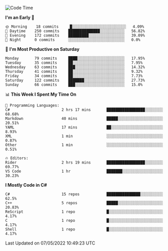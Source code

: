 <!--START_SECTION:waka-->
![Code Time](http://img.shields.io/badge/Code%20Time-778%20hrs%207%20mins-blue)

**I'm an Early 🐤** 

```text
🌞 Morning    18 commits     █░░░░░░░░░░░░░░░░░░░░░░░░   4.09% 
🌆 Daytime    250 commits    ██████████████░░░░░░░░░░░   56.82% 
🌃 Evening    172 commits    █████████░░░░░░░░░░░░░░░░   39.09% 
🌙 Night      0 commits      ░░░░░░░░░░░░░░░░░░░░░░░░░   0.0%

```
📅 **I'm Most Productive on Saturday** 

```text
Monday       79 commits     ████░░░░░░░░░░░░░░░░░░░░░   17.95% 
Tuesday      35 commits     ██░░░░░░░░░░░░░░░░░░░░░░░   7.95% 
Wednesday    63 commits     ███░░░░░░░░░░░░░░░░░░░░░░   14.32% 
Thursday     41 commits     ██░░░░░░░░░░░░░░░░░░░░░░░   9.32% 
Friday       34 commits     ██░░░░░░░░░░░░░░░░░░░░░░░   7.73% 
Saturday     122 commits    ███████░░░░░░░░░░░░░░░░░░   27.73% 
Sunday       66 commits     ███░░░░░░░░░░░░░░░░░░░░░░   15.0%

```


📊 **This Week I Spent My Time On** 

```text
💬 Programming Languages: 
C#                       2 hrs 17 mins       █████████████████░░░░░░░░   68.68% 
Markdown                 40 mins             █████░░░░░░░░░░░░░░░░░░░░   20.51% 
YAML                     17 mins             ██░░░░░░░░░░░░░░░░░░░░░░░   8.93% 
XML                      1 min               ░░░░░░░░░░░░░░░░░░░░░░░░░   0.87% 
Other                    1 min               ░░░░░░░░░░░░░░░░░░░░░░░░░   0.51%

🔥 Editors: 
Rider                    2 hrs 19 mins       █████████████████░░░░░░░░   69.77% 
VS Code                  1 hr                ███████░░░░░░░░░░░░░░░░░░   30.23%

```

**I Mostly Code in C#** 

```text
C#                       15 repos            ███████████████░░░░░░░░░░   62.5% 
C++                      5 repos             █████░░░░░░░░░░░░░░░░░░░░   20.83% 
ReScript                 1 repo              █░░░░░░░░░░░░░░░░░░░░░░░░   4.17% 
C                        1 repo              █░░░░░░░░░░░░░░░░░░░░░░░░   4.17% 
Shell                    1 repo              █░░░░░░░░░░░░░░░░░░░░░░░░   4.17%

```



 Last Updated on 07/05/2022 10:49:23 UTC
<!--END_SECTION:waka-->
